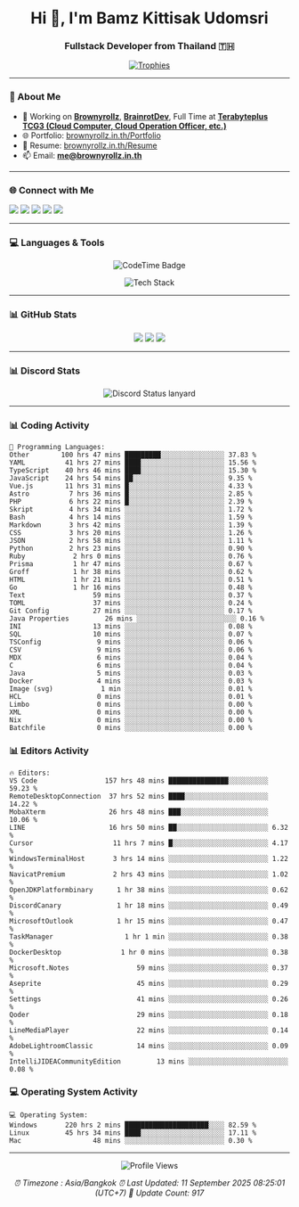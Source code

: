 <h1 align="center">Hi 👋, I'm Bamz Kittisak Udomsri</h1>
<h3 align="center">Fullstack Developer from Thailand 🇹🇭</h3>

<p align="center">
  <a href="https://github.com/ryo-ma/github-profile-trophy">
    <img src="https://github-profile-trophy.vercel.app/?username=brownyroll" alt="Trophies" />
  </a>
</p>

---

### 🔧 About Me

- 🔭 Working on [**Brownyrollz**](https://github.com/Brownyrollz), [**BrainrotDev**](https://github.com/brainrotdev), Full Time at [**Terabyteplus TCG3 (Cloud Computer, Cloud Operation Officer, etc.)**](https://tcloud.in.th)
- 🌐 Portfolio: [brownyrollz.in.th/Portfolio](https://Brownyrollz.in.th/Portfolio)
- 📄 Resume: [brownyrollz.in.th/Resume](https://Brownyrollz.in.th/Resume)
- 📫 Email: **me@brownyrollz.in.th**
---

### 🌐 Connect with Me

<p align="left">
  <a href="https://codepen.io/brownyroll" target="_blank"><img src="https://img.shields.io/badge/CodePen-000?style=for-the-badge&logo=codepen&logoColor=white" /></a>
  <a href="https://fb.com/brownyroll.bbamz" target="_blank"><img src="https://img.shields.io/badge/Facebook-1877F2?style=for-the-badge&logo=facebook&logoColor=white" /></a>
  <a href="https://instagram.com/brownyroll.darkalich" target="_blank"><img src="https://img.shields.io/badge/Instagram-E4405F?style=for-the-badge&logo=instagram&logoColor=white" /></a>
  <a href="https://www.youtube.com/c/brownyrollz" target="_blank"><img src="https://img.shields.io/badge/YouTube-FF0000?style=for-the-badge&logo=youtube&logoColor=white" /></a>
  <a href="https://discord.gg/yyJRFxTXGU" target="_blank"><img src="https://img.shields.io/badge/Discord-5865F2?style=for-the-badge&logo=discord&logoColor=white" /></a>
</p>

---

### 💻 Languages & Tools

<p align="center">
  <img href="https://codetime.dev" alt="CodeTime Badge" src="https://shields.jannchie.com/endpoint?style=flat&color=222&url=https%3A%2F%2Fapi.codetime.dev%2Fv3%2Fusers%2Fshield%3Fuid%3D34055">
  <br/>
  <!--START_SECTION:tech-->
<p align="center">
  <img src="https://skillicons.dev/icons?i=html,css,js,ts,react,nextjs,nodejs,vue,php,laravel,dotnet,django,tailwind,bootstrap,express,arduino,mysql,sqlite,mongodb,nginx,docker,git,linux,figma,postman,astro,bash,bun,cloudflare,discord,discordjs" alt="Tech Stack" />
</p>
<!--END_SECTION:tech-->
</p>

---

### 📊 GitHub Stats

<p align="center">
  <img src="https://github-readme-stats.vercel.app/api?username=brownyroll&show_icons=true" />
  <img src="https://github-readme-stats.vercel.app/api/top-langs/?username=brownyroll&layout=compact" />
  <img src="https://github-readme-streak-stats.herokuapp.com/?user=brownyroll" />
</p>

---

### 📊 Discord Stats

<p align="center">
     <img alt='Discord Status lanyard' src='https://lanyard.cnrad.dev/api/280676963885121536' />
</p>

---

<p align="center">


### 📊 Coding Activity

<!--START_SECTION:waka-->
```text
💬 Programming Languages:
Other        100 hrs 47 mins █████████░░░░░░░░░░░░░░░░ 37.83 %
YAML          41 hrs 27 mins ████░░░░░░░░░░░░░░░░░░░░░ 15.56 %
TypeScript    40 hrs 46 mins ████░░░░░░░░░░░░░░░░░░░░░ 15.30 %
JavaScript    24 hrs 54 mins ██░░░░░░░░░░░░░░░░░░░░░░░ 9.35 %
Vue.js        11 hrs 31 mins █░░░░░░░░░░░░░░░░░░░░░░░░ 4.33 %
Astro          7 hrs 36 mins █░░░░░░░░░░░░░░░░░░░░░░░░ 2.85 %
PHP            6 hrs 22 mins █░░░░░░░░░░░░░░░░░░░░░░░░ 2.39 %
Skript         4 hrs 34 mins ░░░░░░░░░░░░░░░░░░░░░░░░░ 1.72 %
Bash           4 hrs 14 mins ░░░░░░░░░░░░░░░░░░░░░░░░░ 1.59 %
Markdown       3 hrs 42 mins ░░░░░░░░░░░░░░░░░░░░░░░░░ 1.39 %
CSS            3 hrs 20 mins ░░░░░░░░░░░░░░░░░░░░░░░░░ 1.26 %
JSON           2 hrs 58 mins ░░░░░░░░░░░░░░░░░░░░░░░░░ 1.11 %
Python         2 hrs 23 mins ░░░░░░░░░░░░░░░░░░░░░░░░░ 0.90 %
Ruby            2 hrs 0 mins ░░░░░░░░░░░░░░░░░░░░░░░░░ 0.76 %
Prisma          1 hr 47 mins ░░░░░░░░░░░░░░░░░░░░░░░░░ 0.67 %
Groff           1 hr 38 mins ░░░░░░░░░░░░░░░░░░░░░░░░░ 0.62 %
HTML            1 hr 21 mins ░░░░░░░░░░░░░░░░░░░░░░░░░ 0.51 %
Go              1 hr 16 mins ░░░░░░░░░░░░░░░░░░░░░░░░░ 0.48 %
Text                 59 mins ░░░░░░░░░░░░░░░░░░░░░░░░░ 0.37 %
TOML                 37 mins ░░░░░░░░░░░░░░░░░░░░░░░░░ 0.24 %
Git Config           27 mins ░░░░░░░░░░░░░░░░░░░░░░░░░ 0.17 %
Java Properties         26 mins ░░░░░░░░░░░░░░░░░░░░░░░░░ 0.16 %
INI                  13 mins ░░░░░░░░░░░░░░░░░░░░░░░░░ 0.08 %
SQL                  10 mins ░░░░░░░░░░░░░░░░░░░░░░░░░ 0.07 %
TSConfig              9 mins ░░░░░░░░░░░░░░░░░░░░░░░░░ 0.06 %
CSV                   9 mins ░░░░░░░░░░░░░░░░░░░░░░░░░ 0.06 %
MDX                   6 mins ░░░░░░░░░░░░░░░░░░░░░░░░░ 0.04 %
C                     6 mins ░░░░░░░░░░░░░░░░░░░░░░░░░ 0.04 %
Java                  5 mins ░░░░░░░░░░░░░░░░░░░░░░░░░ 0.03 %
Docker                4 mins ░░░░░░░░░░░░░░░░░░░░░░░░░ 0.03 %
Image (svg)            1 min ░░░░░░░░░░░░░░░░░░░░░░░░░ 0.01 %
HCL                   0 mins ░░░░░░░░░░░░░░░░░░░░░░░░░ 0.01 %
Limbo                 0 mins ░░░░░░░░░░░░░░░░░░░░░░░░░ 0.00 %
XML                   0 mins ░░░░░░░░░░░░░░░░░░░░░░░░░ 0.00 %
Nix                   0 mins ░░░░░░░░░░░░░░░░░░░░░░░░░ 0.00 %
Batchfile             0 mins ░░░░░░░░░░░░░░░░░░░░░░░░░ 0.00 %

```
<!--END_SECTION:waka-->

### 📊 Editors Activity

<!--START_SECTION:editors-->
```text
🔥 Editors:
VS Code                 157 hrs 48 mins ███████████████░░░░░░░░░░ 59.23 %
RemoteDesktopConnection  37 hrs 52 mins ████░░░░░░░░░░░░░░░░░░░░░ 14.22 %
MobaXterm                26 hrs 48 mins ███░░░░░░░░░░░░░░░░░░░░░░ 10.06 %
LINE                     16 hrs 50 mins ██░░░░░░░░░░░░░░░░░░░░░░░ 6.32 %
Cursor                    11 hrs 7 mins █░░░░░░░░░░░░░░░░░░░░░░░░ 4.17 %
WindowsTerminalHost       3 hrs 14 mins ░░░░░░░░░░░░░░░░░░░░░░░░░ 1.22 %
NavicatPremium            2 hrs 43 mins ░░░░░░░░░░░░░░░░░░░░░░░░░ 1.02 %
OpenJDKPlatformbinary      1 hr 38 mins ░░░░░░░░░░░░░░░░░░░░░░░░░ 0.62 %
DiscordCanary              1 hr 18 mins ░░░░░░░░░░░░░░░░░░░░░░░░░ 0.49 %
MicrosoftOutlook           1 hr 15 mins ░░░░░░░░░░░░░░░░░░░░░░░░░ 0.47 %
TaskManager                  1 hr 1 min ░░░░░░░░░░░░░░░░░░░░░░░░░ 0.38 %
DockerDesktop               1 hr 0 mins ░░░░░░░░░░░░░░░░░░░░░░░░░ 0.38 %
Microsoft.Notes                 59 mins ░░░░░░░░░░░░░░░░░░░░░░░░░ 0.37 %
Aseprite                        45 mins ░░░░░░░░░░░░░░░░░░░░░░░░░ 0.29 %
Settings                        41 mins ░░░░░░░░░░░░░░░░░░░░░░░░░ 0.26 %
Qoder                           29 mins ░░░░░░░░░░░░░░░░░░░░░░░░░ 0.18 %
LineMediaPlayer                 22 mins ░░░░░░░░░░░░░░░░░░░░░░░░░ 0.14 %
AdobeLightroomClassic           14 mins ░░░░░░░░░░░░░░░░░░░░░░░░░ 0.09 %
IntelliJIDEACommunityEdition         13 mins ░░░░░░░░░░░░░░░░░░░░░░░░░ 0.08 %

```
<!--END_SECTION:editors-->

### 💻 Operating System Activity

<!--START_SECTION:os-->
```text
💻 Operating System:
Windows       220 hrs 2 mins █████████████████████░░░░ 82.59 %
Linux         45 hrs 34 mins ████░░░░░░░░░░░░░░░░░░░░░ 17.11 %
Mac                  48 mins ░░░░░░░░░░░░░░░░░░░░░░░░░ 0.30 %
```
<!--END_SECTION:os-->
</p>

---

<p align="center">
  <img src="https://komarev.com/ghpvc/?username=brownyroll&label=Profile%20views&color=0e75b6&style=flat" alt="Profile Views" />
</p>

<!-- Metadata -->
<p align="center"> 
    <i>
        ⏰ Timezone : Asia/Bangkok
        ⏰ Last Updated: <!--LAST_UPDATED-->11 September 2025 08:25:01 (UTC+7)<!--END_LAST_UPDATED-->
        🔄️ Update Count: <!--UPDATE_COUNT-->917<!--END_UPDATE_COUNT-->
    </i>
</p>
